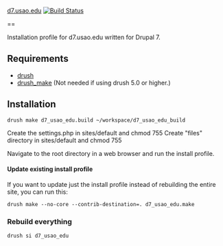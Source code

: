 [d7.usao.edu](http://usao.edu) [![Build Status](https://travis-ci.org/cdracars/d7_usao_edu.svg?branch=master)](https://travis-ci.org/cdracars/d7_usao_edu)

==

Installation profile for d7.usao.edu written for Drupal 7.

Requirements
--

* [drush](http://drupal.org/project/drush)
* [drush_make](http://drupal.org/project/drush_make) (Not needed if using drush 5.0 or higher.)

Installation
--

    drush make d7_usao_edu.build ~/workspace/d7_usao_edu_build

Create the settings.php in sites/default and chmod 755
Create "files" directory in sites/default and chmod 755

Navigate to the root directory in a web browser and run the install profile.

#### Update existing install profile ####

If you want to update just the install profile instead of rebuilding the
entire site, you can run this:

    drush make --no-core --contrib-destination=. d7_usao_edu.make

### Rebuild everything ###

    drush si d7_usao_edu
